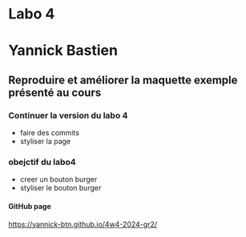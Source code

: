 # Labo 4
# Yannick Bastien
## Reproduire et améliorer la maquette exemple présenté au cours

### Continuer la version du labo 4
- faire des commits
- styliser la page

### obejctif du labo4
- creer un bouton burger
- styliser le bouton burger
#### GitHub page

 https://yannick-btn.github.io/4w4-2024-gr2/